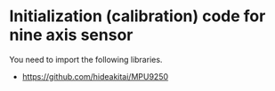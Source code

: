 # Initialization (calibration) code for nine axis sensor

You need to import the following libraries.
- https://github.com/hideakitai/MPU9250
